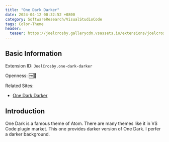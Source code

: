 ```yaml
---
title: "One Dark Darker"
date: 2024-04-12 00:32:52 +0800
category: SoftwareResearch/VisualStudioCode
tags: Color-Theme
header:
  teaser: https://joelcrosby.gallerycdn.vsassets.io/extensions/joelcrosby/one-dark-darker/1.0.4/1592499877793/Microsoft.VisualStudio.Services.Icons.Default
---
```


## Basic Information

Extension ID: `JoelCrosby.one-dark-darker`

Openness: 🆓📖

Related Sites:

* [One Dark Darker](https://marketplace.visualstudio.com/items?itemName=JoelCrosby.one-dark-darker)

## Introduction

One Dark is a famous theme of Atom. There are many themes like it in VS Code plugin market. This one provides darker version of One Dark. I perfer a darker background.
